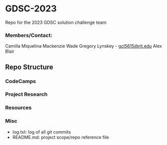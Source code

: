 # GDSC-2023
Repo for the 2023 GDSC solution challenge team

### Members/Contact:
Camilla Miquelina
Mackenzie Wade
Gregory Lynskey - gcl5615@rit.edu
Alex Blair


## Repo Structure

### CodeCamps

### Project Research

### Resources

### Misc
- log.txt: log of all git commits
- README.md: project scope/repo reference file